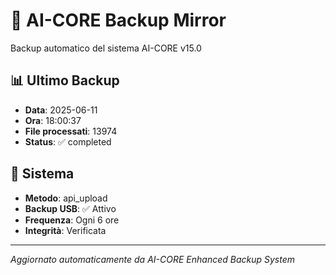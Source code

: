 # 🧬 AI-CORE Backup Mirror

Backup automatico del sistema AI-CORE v15.0

## 📊 Ultimo Backup
- **Data**: 2025-06-11
- **Ora**: 18:00:37
- **File processati**: 13974
- **Status**: ✅ completed

## 🎯 Sistema
- **Metodo**: api_upload
- **Backup USB**: ✅ Attivo
- **Frequenza**: Ogni 6 ore
- **Integrità**: Verificata

---
*Aggiornato automaticamente da AI-CORE Enhanced Backup System*
